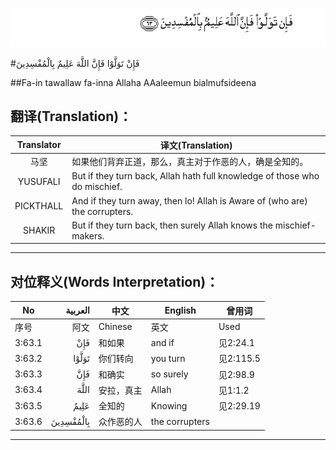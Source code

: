 ![003:063](images/003_063.gif)

#فَإِنْ تَوَلَّوْا فَإِنَّ اللَّهَ عَلِيمٌ بِالْمُفْسِدِينَ 

##Fa-in tawallaw fa-inna Allaha AAaleemun bialmufsideena 

## 翻译(Translation)：

| Translator | 译文(Translation)                                            |
| :--------: | ------------------------------------------------------------ |
|    马坚    | 如果他们背弃正道，那么，真主对于作恶的人，确是全知的。       |
|  YUSUFALI  | But if they turn back, Allah hath full knowledge of those who do mischief. |
| PICKTHALL  | And if they turn away, then lo! Allah is Aware of (who are) the corrupters. |
|   SHAKIR   | But if they turn back, then surely Allah knows the mischief-makers. |

---

## 对位释义(Words Interpretation)：

| No   | العربية | 中文    | English | 曾用词 |
| ---- | ------: | ------- | ------- | ------ |
| 序号 |    阿文 | Chinese | 英文    | Used   |
| 3:63.1 | فَإِنْ       | 和如果     | and if         | 见2:24.1  |
| 3:63.2 | تَوَلَّوْا     | 你们转向   | you turn       | 见2:115.5 |
| 3:63.3 | فَإِنَّ       | 和确实     | so surely      | 见2:98.9  |
| 3:63.4 | اللَّهَ      | 安拉，真主 | Allah          | 见1:1.2   |
| 3:63.5 | عَلِيمٌ      | 全知的     | Knowing        | 见2:29.19 |
| 3:63.6 | بِالْمُفْسِدِينَ | 众作恶的人 | the corrupters |           |

---
